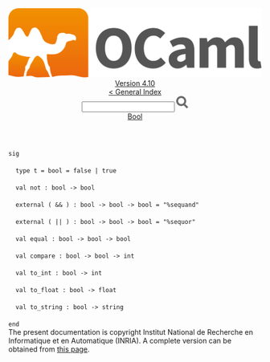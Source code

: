 <!-- ((! set title API !)) ((! set documentation !)) ((! set api !)) ((! set nobreadcrumb !)) -->
<div class="api"><header><nav class="toc brand"><a class="brand" href="https://ocaml.org/"><img src="colour-logo-gray.svg" class="svg" alt="OCaml"></a></nav><nav class="toc"><div class="toc_version"><a href="/docs" id="version-select">Version 4.10</a></div><a href="index.html">&lt; General Index</a><div class="api_search"><input type="text" name="apisearch" id="api_search" oninput="mySearch(false);" onkeypress="this.oninput();" onclick="this.oninput();" onpaste="this.oninput();">
<img src="search_icon.svg" alt="Search" class="svg" onclick="mySearch(false)"></div>
<div id="search_results"></div><div class="toc_title"><a href="Bool.html">Bool</a></div><ul></ul></nav></header>
<code class="code"><span class="keyword">sig</span><br>
&nbsp;&nbsp;<span class="keyword">type</span>&nbsp;t&nbsp;=&nbsp;bool&nbsp;=&nbsp;<span class="keyword">false</span>&nbsp;<span class="keywordsign">|</span>&nbsp;<span class="keyword">true</span><br>
&nbsp;&nbsp;<span class="keyword">val</span>&nbsp;not&nbsp;:&nbsp;bool&nbsp;<span class="keywordsign">-&gt;</span>&nbsp;bool<br>
&nbsp;&nbsp;<span class="keyword">external</span>&nbsp;(&nbsp;<span class="keywordsign">&amp;&amp;</span>&nbsp;)&nbsp;:&nbsp;bool&nbsp;<span class="keywordsign">-&gt;</span>&nbsp;bool&nbsp;<span class="keywordsign">-&gt;</span>&nbsp;bool&nbsp;=&nbsp;<span class="string">"%sequand"</span><br>
&nbsp;&nbsp;<span class="keyword">external</span>&nbsp;(&nbsp;<span class="keywordsign">||</span>&nbsp;)&nbsp;:&nbsp;bool&nbsp;<span class="keywordsign">-&gt;</span>&nbsp;bool&nbsp;<span class="keywordsign">-&gt;</span>&nbsp;bool&nbsp;=&nbsp;<span class="string">"%sequor"</span><br>
&nbsp;&nbsp;<span class="keyword">val</span>&nbsp;equal&nbsp;:&nbsp;bool&nbsp;<span class="keywordsign">-&gt;</span>&nbsp;bool&nbsp;<span class="keywordsign">-&gt;</span>&nbsp;bool<br>
&nbsp;&nbsp;<span class="keyword">val</span>&nbsp;compare&nbsp;:&nbsp;bool&nbsp;<span class="keywordsign">-&gt;</span>&nbsp;bool&nbsp;<span class="keywordsign">-&gt;</span>&nbsp;int<br>
&nbsp;&nbsp;<span class="keyword">val</span>&nbsp;to_int&nbsp;:&nbsp;bool&nbsp;<span class="keywordsign">-&gt;</span>&nbsp;int<br>
&nbsp;&nbsp;<span class="keyword">val</span>&nbsp;to_float&nbsp;:&nbsp;bool&nbsp;<span class="keywordsign">-&gt;</span>&nbsp;float<br>
&nbsp;&nbsp;<span class="keyword">val</span>&nbsp;to_string&nbsp;:&nbsp;bool&nbsp;<span class="keywordsign">-&gt;</span>&nbsp;string<br>
<span class="keyword">end</span></code>
<div class="copyright">The present documentation is copyright Institut National de Recherche en Informatique et en Automatique (INRIA). A complete version can be obtained from <a href="http://caml.inria.fr/pub/docs/manual-ocaml/">this page</a>.</div></div>